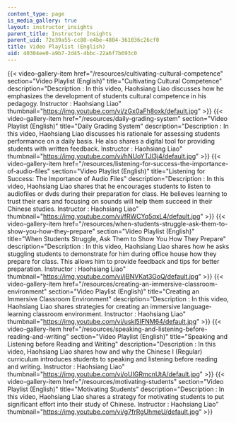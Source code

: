 ```yaml
---
content_type: page
is_media_gallery: true
layout: instructor_insights
parent_title: Instructor Insights
parent_uid: 72e39a55-cc88-e4be-4804-361036c26cf0
title: Video Playlist (English)
uid: 40304ee0-a9b7-2d45-4bbc-22a6f7b693c0
---
```

{{< video-gallery-item href="/resources/cultivating-cultural-competence" section="Video Playlist (English)" title="Cultivating Cultural Competence" description="Description : In this video, Haohsiang Liao discusses how he emphasizes the development of students cultural competence in his pedagogy. Instructor : Haohsiang Liao" thumbnail="https://img.youtube.com/vi/zGx0aFh8oxk/default.jpg" >}} {{< video-gallery-item href="/resources/daily-grading-system" section="Video Playlist (English)" title="Daily Grading System" description="Description : In this video, Haohsiang Liao discusses his rationale for assessing students performance on a daily basis. He also shares a digital tool for providing students with written feedback. Instructor : Haohsiang Liao" thumbnail="https://img.youtube.com/vi/hNUoYTJl3j4/default.jpg" >}} {{< video-gallery-item href="/resources/listening-for-success-the-importance-of-audio-files" section="Video Playlist (English)" title="Listening for Success: The Importance of Audio Files" description="Description : In this video, Haohsiang Liao shares that he encourages students to listen to audiofiles or dvds during their preparation for class. He believes learning to trust their ears and focusing on sounds will help them succeed in their Chinese studies. Instructor : Haohsiang Liao" thumbnail="https://img.youtube.com/vi/fRWCYq5qxL4/default.jpg" >}} {{< video-gallery-item href="/resources/when-students-struggle-ask-them-to-show-you-how-they-prepare" section="Video Playlist (English)" title="When Students Struggle, Ask Them to Show You How They Prepare" description="Description : In this video, Haohsiang Liao shares how he asks stuggling students to demonstrate for him during office house how they prepare for class. This allows him to provide feedback and tips for better preparation. Instructor : Haohsiang Liao" thumbnail="https://img.youtube.com/vi/jBNVKat3GoQ/default.jpg" >}} {{< video-gallery-item href="/resources/creating-an-immersive-classroom-environment" section="Video Playlist (English)" title="Creating an Immersive Classroom Environment" description="Description : In this video, Haohsiang Liao shares strategies for creating an immersive language-learning classroom environment. Instructor : Haohsiang Liao" thumbnail="https://img.youtube.com/vi/uskl5IFNM64/default.jpg" >}} {{< video-gallery-item href="/resources/speaking-and-listening-before-reading-and-writing" section="Video Playlist (English)" title="Speaking and Listening before Reading and Writing" description="Description : In this video, Haohsiang Liao shares how and why the Chinese I (Regular) curriculum introduces students to speaking and listening before reading and writing. Instructor : Haohsiang Liao" thumbnail="https://img.youtube.com/vi/oUIGRmcnUtA/default.jpg" >}} {{< video-gallery-item href="/resources/motivating-students" section="Video Playlist (English)" title="Motivating Students" description="Description : In this video, Haohsiang Liao shares a strategy for motivating students to put significant effort into their study of Chinese. Instructor : Haohsiang Liao" thumbnail="https://img.youtube.com/vi/g7frRgUhmeU/default.jpg" >}}